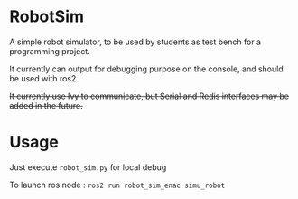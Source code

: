 # RobotSim

A simple robot simulator, to be used by students as test bench for a programming project.

It currently can output for debugging purpose on the console, and should be used with ros2.

~~It currently use Ivy to communicate, but Serial and Redis interfaces may be added in the future.~~

# Usage

Just execute `robot_sim.py` for local debug

To launch ros node : 
`ros2 run robot_sim_enac simu_robot`

